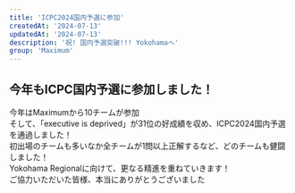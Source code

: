 ```yaml
---
title: 'ICPC2024国内予選に参加'
createdAt: '2024-07-13'
updatedAt: '2024-07-13'
description: '祝! 国内予選突破!!! Yokohamaへ'
group: 'Maximum'
---
```


## 今年もICPC国内予選に参加しました！

今年はMaximumから10チームが参加  
そして、「executive is deprived」が31位の好成績を収め、ICPC2024国内予選を通過しました！  
初出場のチームも多いなか全チームが1問以上正解するなど、どのチームも健闘しました！  
Yokohama Regionalに向けて、更なる精進を重ねていきます！  
ご協力いただいた皆様、本当にありがとうございました